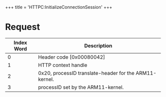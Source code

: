 +++
title = 'HTTPC:InitializeConnectionSession'
+++

# Request

| Index Word | Description                                            |
|------------|--------------------------------------------------------|
| 0          | Header code \[0x00080042\]                             |
| 1          | HTTP context handle                                    |
| 2          | 0x20, processID translate-header for the ARM11-kernel. |
| 3          | processID set by the ARM11-kernel.                     |